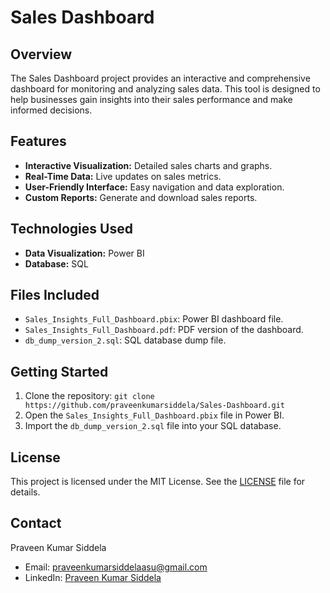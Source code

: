 
# Sales Dashboard

## Overview
The Sales Dashboard project provides an interactive and comprehensive dashboard for monitoring and analyzing sales data. This tool is designed to help businesses gain insights into their sales performance and make informed decisions.

## Features
- **Interactive Visualization:** Detailed sales charts and graphs.
- **Real-Time Data:** Live updates on sales metrics.
- **User-Friendly Interface:** Easy navigation and data exploration.
- **Custom Reports:** Generate and download sales reports.

## Technologies Used
- **Data Visualization:** Power BI
- **Database:** SQL

## Files Included
- `Sales_Insights_Full_Dashboard.pbix`: Power BI dashboard file.
- `Sales_Insights_Full_Dashboard.pdf`: PDF version of the dashboard.
- `db_dump_version_2.sql`: SQL database dump file.

## Getting Started
1. Clone the repository: `git clone https://github.com/praveenkumarsiddela/Sales-Dashboard.git`
2. Open the `Sales_Insights_Full_Dashboard.pbix` file in Power BI.
3. Import the `db_dump_version_2.sql` file into your SQL database.

## License
This project is licensed under the MIT License. See the [LICENSE](LICENSE) file for details.

## Contact
Praveen Kumar Siddela  
- Email: [praveenkumarsiddelaasu@gmail.com](mailto:praveenkumarsiddelaasu@gmail.com)  
- LinkedIn: [Praveen Kumar Siddela](https://www.linkedin.com/in/praveenkumarsiddela/)
